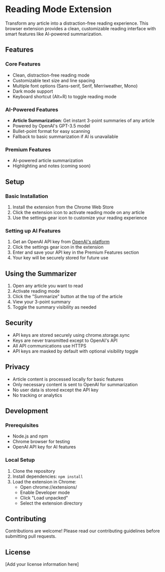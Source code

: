 # Reading Mode Extension

Transform any article into a distraction-free reading experience. This browser extension provides a clean, customizable reading interface with smart features like AI-powered summarization.

## Features

### Core Features
- Clean, distraction-free reading mode
- Customizable text size and line spacing
- Multiple font options (Sans-serif, Serif, Merriweather, Mono)
- Dark mode support
- Keyboard shortcut (Alt+R) to toggle reading mode

### AI-Powered Features
- **Article Summarization**: Get instant 3-point summaries of any article
- Powered by OpenAI's GPT-3.5 model
- Bullet-point format for easy scanning
- Fallback to basic summarization if AI is unavailable

### Premium Features
- AI-powered article summarization
- Highlighting and notes (coming soon)

## Setup

### Basic Installation
1. Install the extension from the Chrome Web Store
2. Click the extension icon to activate reading mode on any article
3. Use the settings gear icon to customize your reading experience

### Setting up AI Features
1. Get an OpenAI API key from [OpenAI's platform](https://platform.openai.com/api-keys)
2. Click the settings gear icon in the extension
3. Enter and save your API key in the Premium Features section
4. Your key will be securely stored for future use

## Using the Summarizer

1. Open any article you want to read
2. Activate reading mode
3. Click the "Summarize" button at the top of the article
4. View your 3-point summary
5. Toggle the summary visibility as needed

## Security

- API keys are stored securely using chrome.storage.sync
- Keys are never transmitted except to OpenAI's API
- All API communications use HTTPS
- API keys are masked by default with optional visibility toggle

## Privacy

- Article content is processed locally for basic features
- Only necessary content is sent to OpenAI for summarization
- No user data is stored except the API key
- No tracking or analytics

## Development

### Prerequisites
- Node.js and npm
- Chrome browser for testing
- OpenAI API key for AI features

### Local Setup
1. Clone the repository
2. Install dependencies: `npm install`
3. Load the extension in Chrome:
   - Open chrome://extensions/
   - Enable Developer mode
   - Click "Load unpacked"
   - Select the extension directory

## Contributing

Contributions are welcome! Please read our contributing guidelines before submitting pull requests.

## License

[Add your license information here] 